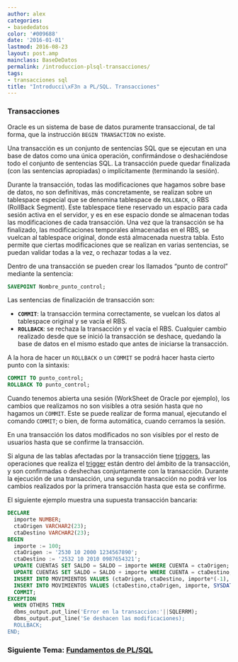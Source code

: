 ```yaml
---
author: alex
categories:
- basededatos
color: '#009688'
date: '2016-01-01'
lastmod: 2016-08-23
layout: post.amp
mainclass: BaseDeDatos
permalink: /introduccion-plsql-transacciones/
tags:
- transacciones sql
title: "Introducci\xF3n a PL/SQL. Transacciones"
---
```


### Transacciones

Oracle es un sistema de base de datos puramente transaccional, de tal forma, que la instrucción `BEGIN TRANSACTION` no existe.

Una transacción es un conjunto de sentencias SQL que se ejecutan en una base de datos como una única operación, confirmándose o deshaciéndose todo el conjunto de sentencias SQL. La transacción puede quedar finalizada (con las sentencias apropiadas) o implícitamente (terminando la sesión).

<!--more--><!--ad-->

Durante la transacción, todas las modificaciones que hagamos sobre base de datos, no son definitivas, más concretamente, se realizan sobre un tablespace especial que se denomina tablespace de `ROLLBACK`, o RBS (RollBack Segment). Este tablespace tiene reservado un espacio para cada sesión activa en el servidor, y es en ese espacio donde se almacenan todas las modificaciones de cada transacción. Una vez que la transacción se ha finalizado, las modificaciones temporales almacenadas en el RBS, se vuelcan al tablespace original, donde está almacenada nuestra tabla. Esto permite que ciertas modificaciones que se realizan en varias sentencias, se puedan validar todas a la vez, o rechazar todas a la vez.

Dentro de una transacción se pueden crear los llamados “punto de control” mediante la sentencia:

```sql
SAVEPOINT Nombre_punto_control;
```

Las sentencias de finalización de transacción son:

* **`COMMIT`**: la transacción termina correctamente, se vuelcan los datos al tablespace original y se vacía el RBS.
* **`ROLLBACK`**: se rechaza la transacción y el vacía el RBS. Cualquier cambio realizado desde que se inició la transacción se deshace, quedando la base de datos en el mismo estado que antes de iniciarse la transacción.

A la hora de hacer un `ROLLBACK` o un `COMMIT` se podrá hacer hasta cierto punto con la sintaxis:

```sql
COMMIT TO punto_control;
ROLLBACK TO punto_control;
```

Cuando tenemos abierta una sesión (WorkSheet de Oracle por ejemplo), los cambios que realizamos no son visibles a otra sesión hasta que no hagamos un `COMMIT`. Este se puede realizar de forma manual, ejecutando el comando `COMMIT`; o bien, de forma automática, cuando cerramos la sesión.

En una transacción los datos modificados no son visibles por el resto de usuarios hasta que se confirme la transacción.

Si alguna de las tablas afectadas por la transacción tiene [triggers][1], las operaciones que realiza el [trigger][1] están dentro del ámbito de la transacción, y son confirmadas o deshechas conjuntamente con la transacción. Durante la ejecución de una transacción, una segunda transacción no podrá ver los cambios realizados por la primera transacción hasta que esta se confirme.

El siguiente ejemplo muestra una supuesta transacción bancaria:

```sql
DECLARE
  importe NUMBER;
  ctaOrigen VARCHAR2(23);
  ctaDestino VARCHAR2(23);
BEGIN
  importe := 100;
  ctaOrigen := '2530 10 2000 1234567890';
  ctaDestino := '2532 10 2010 0987654321';
  UPDATE CUENTAS SET SALDO = SALDO – importe WHERE CUENTA = ctaOrigen;
  UPDATE CUENTAS SET SALDO = SALDO + importe WHERE CUENTA = ctaDestino;
  INSERT INTO MOVIMIENTOS VALUES (ctaOrigen, ctaDestino, importe*(-1), SYSDATE);
  INSERT INTO MOVIMIENTOS VALUES (ctaDestino,ctaOrigen, importe, SYSDATE);
  COMMIT;
EXCEPTION
  WHEN OTHERS THEN
  dbms_output.put_line('Error en la transaccion:'||SQLERRM);
  dbms_output.put_line('Se deshacen las modificaciones);
  ROLLBACK;
END;
```

### Siguiente Tema: [Fundamentos de PL/SQL][2]

 [1]: https://elbauldelprogramador.com/plsql-disparadores-o-triggers/
 [2]: https://elbauldelprogramador.com/fundamentos-de-plsql/